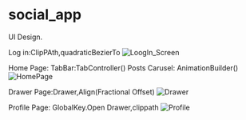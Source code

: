 # social_app

UI Design.

Log in:ClipPAth,quadraticBezierTo
![LoogIn_Screen](https://user-images.githubusercontent.com/79720477/211993216-e08be3e8-e591-4187-9c00-0067b604b596.png)

Home Page: TabBar:TabController()
          Posts Carusel: AnimationBuilder()
![HomePage](https://user-images.githubusercontent.com/79720477/211994008-5cc1f7c4-ae50-47f5-a855-043b169ca951.png)


Drawer Page:Drawer,Align(Fractional Offset)
![Drawer](https://user-images.githubusercontent.com/79720477/211994247-5d519ec3-775a-4045-82ec-b53206f2f2d7.png)

Profile Page: GlobalKey.Open Drawer,clippath
![Profile](https://user-images.githubusercontent.com/79720477/211999863-99af737f-1547-47d7-bf48-21fdc9870451.png)





          
